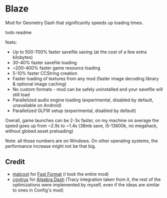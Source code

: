 # Blaze

Mod for Geometry Dash that significantly speeds up loading times.

todo readme

feats:

* Up to 500-700% faster savefile saving (at the cost of a few extra kilobytes)
* 30-40% faster savefile loading
* ~200-400% faster game resource loading
* 5-10% faster CCString creation
* Faster loading of textures from any mod (faster image decoding library & optional image caching)
* No custom formats - mod can be safely uninstalled and your savefile will still load
* Parallelized audio engine loading (experimental, disabled by default, unavailable on Android)
* Parallelized GLFW setup (experimental, disabled by default)

Overall, game launches can be 2-3x faster, on my machine on average the speed goes up from ~2.9s to ~1.4s (38mb save, i5-13600k, no megahack, without globed asset preloading)

Note: all those numbers are on Windows. On other operating systems, the performance increase might not be that big.


## Credit

* [matcool](https://github.com/matcool) for [Fast Format](https://github.com/matcool/geode-mods/blob/main/fast-format/main.cpp) (i took the entire mod)
* [cgytrus](https://github.com/cgytrus) for [Algebra Dash](https://github.com/cgytrus/AlgebraDash) (Tracy integration taken from it, the rest of the optimizations were implemented by myself, even if the ideas are similar to ones in Config's mod)
